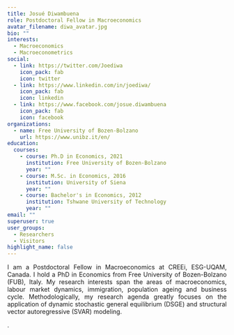 ```yaml
---
title: Josué Diwambuena
role: Postdoctoral Fellow in Macroeconomics
avatar_filename: diwa_avatar.jpg
bio: ""
interests:
  - Macroeconomics
  - Macroeconometrics
social:
  - link: https://twitter.com/Joediwa
    icon_pack: fab
    icon: twitter
  - link: https://www.linkedin.com/in/joediwa/
    icon_pack: fab
    icon: linkedin
  - link: https://www.facebook.com/josue.diwambuena
    icon_pack: fab
    icon: facebook
organizations:
  - name: Free University of Bozen-Bolzano
    url: https://www.unibz.it/en/
education:
  courses:
    - course: Ph.D in Economics, 2021
      institution: Free University of Bozen-Bolzano
      year: ""
    - course: M.Sc. in Economics, 2016
      institution: University of Siena
      year: ""
    - course: Bachelor's in Economics, 2012
      institution: Tshwane University of Technology
      year: ""
email: ""
superuser: true
user_groups:
  - Researchers
  - Visitors
highlight_name: false
---
```

<p style="text-align:justify">I am a Postdoctoral Fellow in Macroeconomics at CREEi, ESG-UQAM, Canada. I hold a PhD in Economics from Free University of Bozen-Bolzano (FUB), Italy. My research interests span the areas of macroeconomics, labour market dynamics, immigration, population ageing and business cycle. Methodologically, my research agenda greatly focuses on the application of dynamic stochastic general equilibrium (DSGE) and structural vector autoregressive (SVAR) modeling.

.</p>
